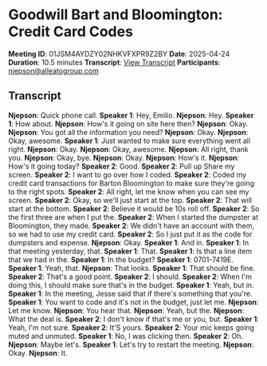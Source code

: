 # Goodwill Bart and Bloomington: Credit Card Codes
**Meeting ID**: 01JSM4AYDZY02NHKVFXPR9Z2BY
**Date**: 2025-04-24
**Duration**: 10.5 minutes
**Transcript**: [View Transcript](https://app.fireflies.ai/view/01JSM4AYDZY02NHKVFXPR9Z2BY)
**Participants**: njepson@alleatogroup.com

## Transcript
**Njepson**: Quick phone call.
**Speaker 1**: Hey, Emilio.
**Njepson**: Hey.
**Speaker 1**: How about.
**Njepson**: How's it going on site here then?
**Njepson**: Okay.
**Njepson**: You got all the information you need?
**Njepson**: Okay.
**Njepson**: Okay, awesome.
**Speaker 1**: Just wanted to make sure everything went all right.
**Njepson**: Okay.
**Njepson**: Okay, awesome.
**Njepson**: All right, thank you.
**Njepson**: Okay, bye.
**Njepson**: Okay.
**Njepson**: How's it.
**Njepson**: How's it going today?
**Speaker 2**: Good.
**Speaker 2**: Pull up Share my screen.
**Speaker 2**: I want to go over how I coded.
**Speaker 2**: Coded my credit card transactions for Barton Bloomington to make sure they're going to the right spots.
**Speaker 2**: All right, let me know when you can see my screen.
**Speaker 2**: Okay, so we'll just start at the top.
**Speaker 2**: That will start at the bottom.
**Speaker 2**: Believe it would be 10s roll off.
**Speaker 2**: So the first three are when I put the.
**Speaker 2**: When I started the dumpster at Bloomington, they made.
**Speaker 2**: We didn't have an account with them, so we had to use my credit card.
**Speaker 2**: So I just put it as the code for dumpsters and expense.
**Njepson**: Okay.
**Speaker 1**: And in.
**Speaker 1**: In that meeting yesterday, that.
**Speaker 1**: That.
**Speaker 1**: Is that a line item that we had in the.
**Speaker 1**: In the budget?
**Speaker 1**: 0701-7419E.
**Speaker 1**: Yeah, that.
**Njepson**: That looks.
**Speaker 1**: That should be fine.
**Speaker 2**: That's a good point.
**Speaker 2**: I should.
**Speaker 2**: When I'm doing this, I should make sure that's in the budget.
**Speaker 1**: Yeah, but in.
**Speaker 1**: In the meeting, Jesse said that if there's something that you're.
**Speaker 1**: You want to code and it's not in the budget, just let me.
**Njepson**: Let me know.
**Njepson**: You hear that.
**Njepson**: Yeah, but the.
**Njepson**: What the deal is.
**Speaker 2**: I don't know if that's me or you, but.
**Speaker 1**: Yeah, I'm not sure.
**Speaker 2**: It'S yours.
**Speaker 2**: Your mic keeps going muted and unmuted.
**Speaker 1**: No, I was clicking then.
**Speaker 2**: Oh.
**Njepson**: Maybe let's.
**Speaker 1**: Let's try to restart the meeting.
**Njepson**: Okay.
**Njepson**: It.